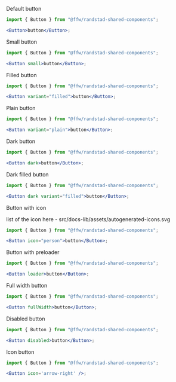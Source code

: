 Default button

```jsx
import { Button } from "@ffw/randstad-shared-components";

<Button>button</Button>;
```

Small button

```jsx
import { Button } from "@ffw/randstad-shared-components";

<Button small>button</Button>;
```

Filled button

```jsx
import { Button } from "@ffw/randstad-shared-components";

<Button variant="filled">button</Button>;
```

Plain button

```jsx
import { Button } from "@ffw/randstad-shared-components";

<Button variant="plain">button</Button>;
```

Dark button

```jsx
import { Button } from "@ffw/randstad-shared-components";

<Button dark>button</Button>;
```

Dark filled button

```jsx
import { Button } from "@ffw/randstad-shared-components";

<Button dark variant="filled">button</Button>;
```

Button with icon

list of the icon here - src/docs-lib/assets/autogenerated-icons.svg

```jsx
import { Button } from "@ffw/randstad-shared-components";

<Button icon="person">button</Button>;
```

Button with preloader

```jsx
import { Button } from "@ffw/randstad-shared-components";

<Button loader>button</Button>;
```

Full width button

```jsx
import { Button } from "@ffw/randstad-shared-components";

<Button fullWidth>button</Button>;
```

Disabled button

```jsx
import { Button } from "@ffw/randstad-shared-components";

<Button disabled>button</Button>;
```

Icon button
```jsx
import { Button } from "@ffw/randstad-shared-components";

<Button icon='arrow-right' />;
```


